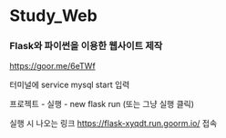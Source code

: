 # Study_Web
### Flask와 파이썬을 이용한 웹사이트 제작




https://goor.me/6eTWf 

터미널에 service mysql start 입력

프로젝트 - 실행 - new flask run (또는 그냥 실행 클릭)

실행 시 나오는 링크 https://flask-xyqdt.run.goorm.io/ 접속
